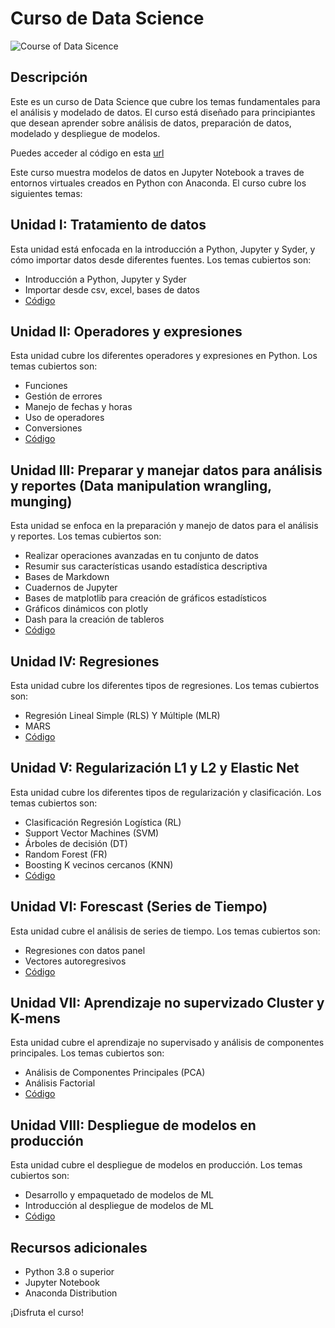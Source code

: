 # Curso de Data Science

<image src="img/data-science...jpg" alt="Course of Data Sicence">

## Descripción
Este es un curso de Data Science que cubre los temas fundamentales para el análisis y modelado de datos. El curso está diseñado para principiantes que desean aprender sobre análisis de datos, preparación de datos, modelado y despliegue de modelos.

Puedes acceder al código en esta [url](https://github.com/5t4t1ck/Curso-de-Data-Science-en-Python/tree/master/Code)

Este curso muestra modelos de datos en Jupyter Notebook a traves de entornos virtuales creados en Python con Anaconda. El curso cubre los siguientes temas:

## Unidad I: Tratamiento de datos

Esta unidad está enfocada en la introducción a Python, Jupyter y Syder, y cómo importar datos desde diferentes fuentes. Los temas cubiertos son:

- Introducción a Python, Jupyter y Syder
- Importar desde csv, excel, bases de datos
- [Código](https://github.com/5t4t1ck/Curso-de-Data-Science-en-Python/tree/master/Code/Unidad%201)

## Unidad II: Operadores y expresiones

Esta unidad cubre los diferentes operadores y expresiones en Python. Los temas cubiertos son:

- Funciones
- Gestión de errores
- Manejo de fechas y horas
- Uso de operadores
- Conversiones
- [Código](https://github.com/5t4t1ck/Curso-de-Data-Science-en-Python/tree/master/Code/Unidad%202)

## Unidad III: Preparar y manejar datos para análisis y reportes (Data manipulation wrangling, munging)

Esta unidad se enfoca en la preparación y manejo de datos para el análisis y reportes. Los temas cubiertos son:

- Realizar operaciones avanzadas en tu conjunto de datos
- Resumir sus características usando estadística descriptiva
- Bases de Markdown
- Cuadernos de Jupyter
- Bases de matplotlib para creación de gráficos estadísticos
- Gráficos dinámicos con plotly
- Dash para la creación de tableros
- [Código](https://github.com/5t4t1ck/Curso-de-Data-Science-en-Python/tree/master/Code/Unidad%203)


## Unidad IV: Regresiones

Esta unidad cubre los diferentes tipos de regresiones. Los temas cubiertos son:

- Regresión Lineal Simple (RLS) Y Múltiple (MLR)
- MARS
- [Código](https://github.com/5t4t1ck/Curso-de-Data-Science-en-Python/tree/master/Code/Unidad%204)


## Unidad V: Regularización L1 y L2 y Elastic Net

Esta unidad cubre los diferentes tipos de regularización y clasificación. Los temas cubiertos son:

- Clasificación Regresión Logística (RL)
- Support Vector Machines (SVM)
- Árboles de decisión (DT)
- Random Forest (FR)
- Boosting K vecinos cercanos (KNN)
- [Código](https://github.com/5t4t1ck/Curso-de-Data-Science-en-Python/tree/master/Code/Unidad%205)

## Unidad VI: Forescast (Series de Tiempo)

Esta unidad cubre el análisis de series de tiempo. Los temas cubiertos son:

- Regresiones con datos panel
- Vectores autoregresivos
- [Código](https://github.com/5t4t1ck/Curso-de-Data-Science-en-Python/tree/master/Code/Unidad%206)

## Unidad VII: Aprendizaje no supervizado Cluster y K-mens

Esta unidad cubre el aprendizaje no supervisado y análisis de componentes principales. Los temas cubiertos son:

- Análisis de Componentes Principales (PCA)
- Análisis Factorial
- [Código](https://github.com/5t4t1ck/Curso-de-Data-Science-en-Python/tree/master/Code/Unidad%207)

## Unidad VIII: Despliegue de modelos en producción

Esta unidad cubre el despliegue de modelos en producción. Los temas cubiertos son:

- Desarrollo y empaquetado de modelos de ML
- Introducción al despliegue de modelos de ML
- [Código](https://github.com/5t4t1ck/Curso-de-Data-Science-en-Python/blob/master/Code/Unidad%208/Despliegue%20de%20modelos%20en%20producci%C3%B3n.ipynb)

## Recursos adicionales

- Python 3.8 o superior
- Jupyter Notebook
- Anaconda Distribution

¡Disfruta el curso!
